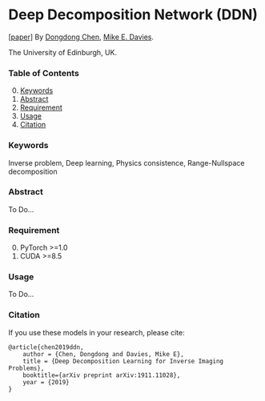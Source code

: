 # Deep Decomposition Network (DDN)
[[paper]](https://arxiv.org/abs/1911.11028)
By [Dongdong Chen](http://dongdongchen.com), [Mike E. Davies](https://scholar.google.co.uk/citations?user=dwmfR3oAAAAJ&hl=en).

The University of Edinburgh, UK.

### Table of Contents
0. [Keywords](#Keywords)
0. [Abstract](#Abstract)
0. [Requirement](#Requirement)
0. [Usage](#Usage)
0. [Citation](#citation)

### Keywords

Inverse problem, Deep learning, Physics consistence, Range-Nullspace decomposition 

### Abstract

To Do...

### Requirement
0. PyTorch >=1.0
0. CUDA >=8.5

### Usage

To Do...

### Citation

If you use these models in your research, please cite:

	@article{chen2019ddn,
		author = {Chen, Dongdong and Davies, Mike E},
		title = {Deep Decomposition Learning for Inverse Imaging Problems},
		booktitle={arXiv preprint arXiv:1911.11028},
		year = {2019}
	}
